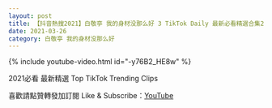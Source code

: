 ```yaml
---
layout: post
title: 【抖音熱搜2021】白敬亭 我的身材没那么好 3 TikTok Daily 最新必看精選合集2021 03 26
date: 2021-03-26
category: 白敬亭 我的身材没那么好
---
```


{% include youtube-video.html id="-y76B2_HE8w" %}

2021必看 最新精選 Top TikTok Trending Clips

喜歡請點贊轉發加訂閱 Like & Subscribe：[YouTube](https://www.youtube.com/channel/UCAoR7VcanIPd04uEq_GIylA/videos)


